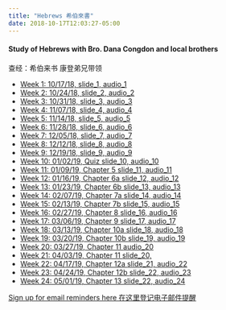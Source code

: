 ```yaml
---
title: "Hebrews 希伯來書"
date: 2018-10-17T12:03:27-05:00
---
```


#### Study of Hebrews with Bro. Dana Congdon and local brothers 
查经：希伯来书 康登弟兄带领

* [Week 1: 10/17/18, ](https://youtu.be/ybarWxXomX0?t=92) [slide_1, ](/wed_study/slides/Hebr1CBM-prophecy.pdf) [audio_1](/wed_study/audio/Hebr1CBM-prophecy.m4a)
* [Week 2: 10/24/18, ](https://youtu.be/GgqdfXQ06MQ?t=675) [slide_2, ](/wed_study/slides/Hebr2CBM-prophecy.pdf) [audio_2](/wed_study/audio/Hebr2CBM-prophecy.m4a)
* [Week 3: 10/31/18, ](https://youtu.be/kXC3S9FxDOY?t=725) [slide_3, ](/wed_study/slides/Hebr3CBM-background.pdf) [audio_3](/wed_study/audio/Hebr3CBM-background.m4a)
* [Week 4: 11/07/18, ](https://youtu.be/qkfbJlYl1kA?t=655) [slide_4, ](/wed_study/slides/Hebr4CBM-argument.pdf) [audio_4](/wed_study/audio/Hebr4CBM-argument.m4a)
* [Week 5: 11/14/18, ](https://youtu.be/DAxWVT3zOnI?t=558) [slide_5, ](/wed_study/slides/Hebr5CBM-chap1.pdf) [audio_5](/wed_study/audio/Hebr5CBM-chap1.m4a)
* [Week 6: 11/28/18, ](https://youtu.be/jH2yJmdtygo?t=519) [slide_6, ](/wed_study/slides/Hebr6CBM-chap2.pdf) [audio_6](/wed_study/audio/Hebr6CBM-chap2.m4a)
* [Week 7: 12/05/18, ](https://youtu.be/aZ9CjzWJJuU?t=702) [slide_7, ](/wed_study/slides/Hebr7CBM-chap2b.pdf) [audio_7](/wed_study/audio/Hebr7CBM-chap2b.m4a) 
* [Week 8: 12/12/18, ](https://youtu.be/DGeKeLwuDRs?t=592) [slide_8, ](/wed_study/slides/Hebr8CBM-chap3.pdf) [audio_8](/wed_study/audio/Hebr8CBM-chap3.m4a)
* [Week 9: 12/19/18, ](https://youtu.be/RtMOcBNHHWs?t=793) [slide_9, ](/wed_study/slides/Hebr9CBM-chap4.pdf) [audio_9](/wed_study/audio/Hebr9CBM-chap4.m4a)
* [Week 10: 01/02/19, Quiz ](https://youtu.be/GDQq0omaRSw?t=517) [slide_10, ](/wed_study/slides/Hebr10CBM-chap1-4-quiz.pdf) [audio_10](/wed_study/audio/Hebr10CBM-chap1-4-quiz.m4a)
* [Week 11: 01/09/19, Chapter 5 ](https://youtu.be/mVtQt0AqZYI?t=710) [slide_11, ](/wed_study/slides/Hebr11CBM-chap5.pdf) [audio_11](/wed_study/audio/Hebr11CBM-chap5.m4a)
* [Week 12: 01/16/19, Chapter 6a ](https://youtu.be/wO42nuUkFtk?t=580) [slide_12, ](/wed_study/slides/Hebr12CBM-chap6a.pdf) [audio_12](/wed_study/audio/Hebr12CBM-chap6a.m4a)
* [Week 13: 01/23/19, Chapter 6b ](https://youtu.be/y5jIYAv5_iE?t=600) [slide_13, ](/wed_study/slides/Hebr13CBM-chap6b.pdf) [audio_13](/wed_study/audio/Hebr13CBM-chap6b.m4a)
* [Week 14: 02/07/19, Chapter 7a ](https://youtu.be/TyVamCIQk5w?t=569) [slide_14, ](/wed_study/slides/Hebr14CBM-Chap7_CHI.pdf) [audio_14](/wed_study/audio/Hebr14CBM-chap7.m4a)
* [Week 15: 02/13/19, Chapter 7b ](https://youtu.be/qAM5tu1T1pI?t=487) [slide_15, ](/wed_study/slides/Hebr15CBM-Chap7b_CHI.pdf) [audio_15](/wed_study/audio/Hebr15CBM-chap7b.m4a)
* [Week 16: 02/27/19, Chapter 8 ](https://youtu.be/PbOItQukUJc?t=501) [slide_16, ](/wed_study/slides/Hebr16-Chap8_CHI.pdf) [audio_16](/wed_study/audio/Hebr16CBM-chap8.m4a)
* [Week 17: 03/06/19, Chapter 9 ](https://youtu.be/lHZXagDr9n0?t=560) [slide_17, ](/wed_study/slides/Hebr17chap9_CHI.pdf) [audio_17](/wed_study/audio/Hebr17CBM-chap9.m4a)
* [Week 18: 03/13/19, Chapter 10a ](https://youtu.be/k73azXlEdJo?t=490) [slide_18, ](/wed_study/slides/Hebr18chap10a_CHI.pdf) [audio_18](/wed_study/audio/Hebr18CBM-chap10a.m4a)
* [Week 19: 03/20/19, Chapter 10b ](https://youtu.be/695_DCVYF2s?t=682) [slide_19, ](/wed_study/slides/Hebr19chap10b_CHI.pdf) [audio_19](/wed_study/audio/Hebr19CBM-chap10b.m4a)
* [Week 20: 03/27/19, Chapter 11 ](https://youtu.be/8VqxPvwF5SU?t=866) [audio_20](/wed_study/audio/Hebr20CBM-chap11.m4a)
* [Week 21: 04/03/19, Chapter 11 ](https://youtu.be/1hj2lGmtNNw?t=636) [slide_20, ](/wed_study/slides/Hebr20chap11-CHI.pdf)
* [Week 22: 04/17/19, Chapter 12a ](https://youtu.be/QIRt-hhAp4o?t=812) [slide_21, ](/wed_study/slides/Hebr21chap12a-CHI.pdf)[audio_22](/wed_study/audio/Hebr22CBM-chap12a.m4a)
* [Week 23: 04/24/19, Chapter 12b ](https://youtu.be/YVI7jSsLDNU?t=500) [slide_22, ](/wed_study/slides/Hebr22chap12b_CHI.pdf)[audio_23](/wed_study/audio/Hebr23CBM-chap12b.m4a)
* [Week 24: 05/01/19, Chapter 13 ](https://youtu.be/wDObJx2GESk?t=543) [slide_22, ](/wed_study/slides/Hebr23chap13_CHI.pdf)[audio_24](/wed_study/audio/Hebr24CBM-chap13.m4a)

[Sign up for email reminders here 在这里登记电子邮件提醒](https://goo.gl/forms/D87k7VBsuQMKpyJs2)




